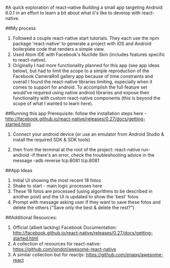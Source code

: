 #A quick exploration of react-native
Building a small app targeting Android 6.0.1 in an effort to learn a bit about what it's like to develop with react-native.


##My process
1. Followed a couple react-native start tutorials. They each use the npm package 'react-native' to generate a project with iOS and Android boilerplate code that renders a simple view.
2. Used Atom IDE with Facebook's Nuclide Skin (includes features specific to react-native).
3. Originally I had more functionality planned for this app (see app ideas below), but had to limit the scope to a simple reproduction of the Facebook CameraRoll gallery app because of time constraints and overall I found the react-native libraries limiting, especially when it comes to support for android. To accomplish the full feature set would've required using native android libraries and expose their functionality with custom react-native components (this is beyond the scope of what I wanted to learn here).

##Running this app
Prerequisite: follow the installation steps here - http://facebook.github.io/react-native/releases/0.27/docs/getting-started.html

1. Connect your android device (or use an emulator from Android Studio & install the required SDK & SDK tools)

2. then from the terminal at the root of the project: react-native run-android
	-if there's an error, check the troubleshooting advice in the message
	-adb reverse tcp:8081 tcp:8081


##App Ideas
1. Initial UI showing the most recent 18 fotos
2. Shake to start - main logic processes here
3. These 18 fotos are processed (using algorithms to be described in another post) and the UI is updated to show the 'best' fotos
4. Prompt with message asking user if they want to save these fotos and delete the others ("Save only the best & delete the rest?")

##Additional Resources:
1. Official (albeit lacking) Facebook Documentation: http://facebook.github.io/react-native/releases/0.27/docs/getting-started.html
2. A collection of resources for react-native: https://github.com/jondot/awesome-react-native
3. A similar collection but for reactjs: https://github.com/enaqx/awesome-react
